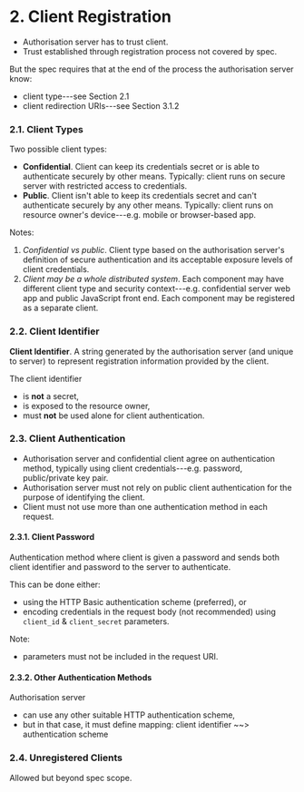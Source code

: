 # 2. Client Registration

* Authorisation server has to trust client.
* Trust established through registration process not covered by spec.

But the spec requires that at the end of the process the authorisation
server know:

* client type---see Section 2.1
* client redirection URIs---see Section 3.1.2


### 2.1. Client Types

Two possible client types:

* **Confidential**. Client can keep its credentials secret or is able
  to authenticate securely by other means. Typically: client runs on
  secure server with restricted access to credentials.
* **Public**. Client isn't able to keep its credentials secret and
  can't authenticate securely by any other means. Typically: client
  runs on resource owner's device---e.g. mobile or browser-based app.

Notes:

1. *Confidential vs public*. Client type based on the authorisation server's
   definition of secure authentication and its acceptable exposure levels
   of client credentials.
2. *Client may be a whole distributed system*. Each component may have
   different client type and security context---e.g. confidential server
   web app and public JavaScript front end. Each component may be registered
   as a separate client.


### 2.2. Client Identifier

**Client Identifier**. A string generated by the authorisation server
(and unique to server) to represent registration information provided
by the client.

The client identifier

* is **not** a secret,
* is exposed to the resource owner,
* must **not** be used alone for client authentication.


### 2.3. Client Authentication

* Authorisation server and confidential client agree on authentication
  method, typically using client credentials---e.g. password,
  public/private key pair.
* Authorisation server must not rely on public client authentication
  for the purpose of identifying the client.
* Client must not use more than one authentication method in each
  request.

#### 2.3.1. Client Password
Authentication method where client is given a password and sends
both client identifier and password to the server to authenticate.

This can be done either:

* using the HTTP Basic authentication scheme (preferred), or
* encoding credentials in the request body (not recommended)
  using `client_id` & `client_secret` parameters.

Note:

* parameters must not be included in the request URI.

#### 2.3.2. Other Authentication Methods
Authorisation server

* can use any other suitable HTTP authentication scheme,
* but in that case, it must define mapping: client identifier ~~> 
  authentication scheme


### 2.4. Unregistered Clients

Allowed but beyond spec scope.


